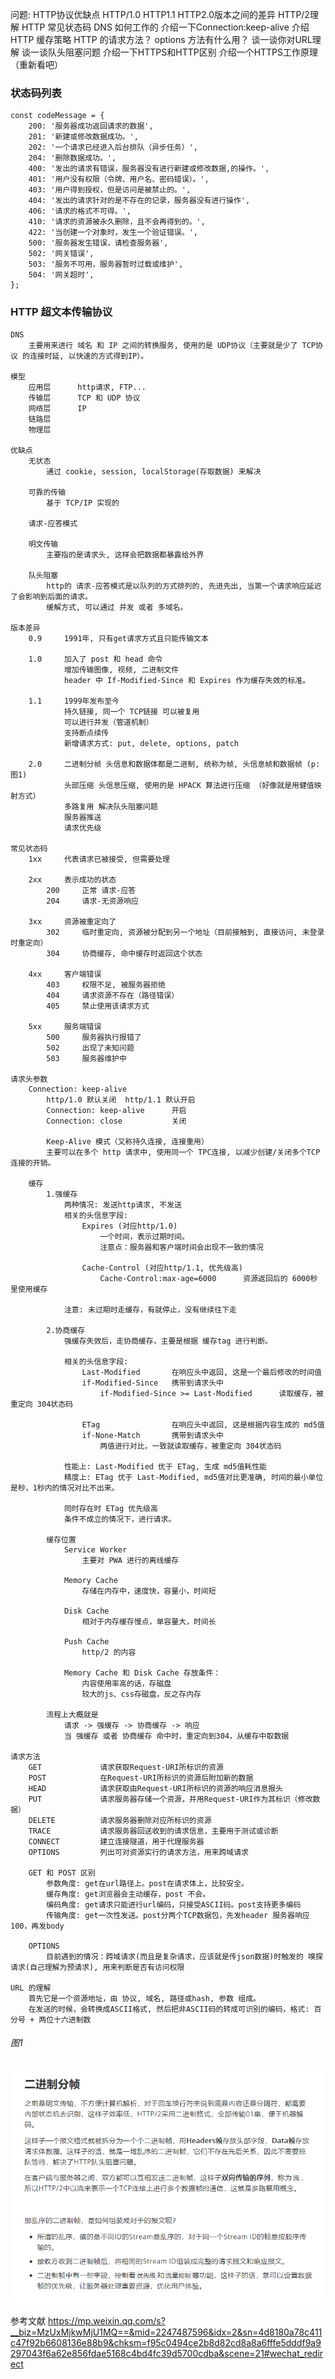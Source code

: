

问题:
    HTTP协议优缺点
    HTTP/1.0 HTTP1.1 HTTP2.0版本之间的差异
    HTTP/2理解
    HTTP 常见状态码
    DNS 如何工作的
    介绍一下Connection:keep-alive
    介绍HTTP 缓存策略
    HTTP 的请求方法？
    options 方法有什么用？
    谈一谈你对URL理解
    谈一谈队头阻塞问题
    介绍一下HTTPS和HTTP区别
    介绍一个HTTPS工作原理（重新看吧）


### 状态码列表
```
const codeMessage = {
	200: '服务器成功返回请求的数据',
	201: '新建或修改数据成功。',
	202: '一个请求已经进入后台排队（异步任务）',
	204: '删除数据成功。',
	400: '发出的请求有错误，服务器没有进行新建或修改数据,的操作。',
	401: '用户没有权限（令牌、用户名、密码错误）。',
	403: '用户得到授权，但是访问是被禁止的。',
	404: '发出的请求针对的是不存在的记录，服务器没有进行操作',
	406: '请求的格式不可得。',
	410: '请求的资源被永久删除，且不会再得到的。',
	422: '当创建一个对象时，发生一个验证错误。',
	500: '服务器发生错误，请检查服务器',
	502: '网关错误',
	503: '服务不可用，服务器暂时过载或维护',
	504: '网关超时',
};
```


### HTTP 超文本传输协议

    DNS
        主要用来进行 域名 和 IP 之间的转换服务, 使用的是 UDP协议（主要就是少了 TCP协议 的连接时延, 以快速的方式得到IP）。

    模型
        应用层      http请求, FTP...
        传输层      TCP 和 UDP 协议
        网络层      IP
        链路层
        物理层

    优缺点
        无状态
            通过 cookie, session, localStorage(存取数据) 来解决

        可靠的传输
            基于 TCP/IP 实现的

        请求-应答模式

        明文传输
            主要指的是请求头, 这样会把数据都暴露给外界

        队头阻塞
            http的 请求-应答模式是以队列的方式排列的, 先进先出, 当第一个请求响应延迟了会影响到后面的请求。
            缓解方式, 可以通过 并发 或者 多域名。

    版本差异
        0.9     1991年, 只有get请求方式且只能传输文本

        1.0     加入了 post 和 head 命令
                增加传输图像, 视频, 二进制文件
                header 中 If-Modified-Since 和 Expires 作为缓存失效的标准。

        1.1     1999年发布至今
                持久链接, 同一个 TCP链接 可以被复用
                可以进行并发（管道机制）
                支持断点续传
                新增请求方式: put, delete, options, patch

        2.0     二进制分帧 头信息和数据体都是二进制, 统称为帧, 头信息帧和数据帧 (p: 图1)
                头部压缩 头信息压缩, 使用的是 HPACK 算法进行压缩 （好像就是用健值映射方式）
                多路复用 解决队头阻塞问题
                服务器推送
                请求优先级

    常见状态码
        1xx     代表请求已被接受, 但需要处理

        2xx     表示成功的状态
            200     正常 请求-应答
            204     请求-无资源响应

        3xx     资源被重定向了
            302     临时重定向, 资源被分配到另一个地址（目前接触到, 直接访问, 未登录时重定向）
            304     协商缓存, 命中缓存时返回这个状态

        4xx     客户端错误
            403     权限不足, 被服务器拒绝
            404     请求资源不存在（路径错误）
            405     禁止使用该请求方式

        5xx     服务端错误
            500     服务器执行报错了
            502     出现了未知问题
            503     服务器维护中

    请求头参数
        Connection: keep-alive
            http/1.0 默认关闭  http/1.1 默认开启
            Connection: keep-alive      开启
            Connection: close           关闭

            Keep-Alive 模式（又称持久连接, 连接重用）
            主要可以在多个 http 请求中, 使用同一个 TPC连接, 以减少创建/关闭多个TCP连接的开销。

        缓存
            1.强缓存
                两种情况: 发送http请求, 不发送
                相关的头信息字段:
                    Expires (对应http/1.0)
                        一个时间，表示过期时间。
                        注意点：服务器和客户端时间会出现不一致的情况

                    Cache-Control (对应http/1.1, 优先级高)
                        Cache-Control:max-age=6000      资源返回后的 6000秒 里使用缓存

                注意: 未过期时走缓存，有就停止，没有继续往下走

            2.协商缓存
                强缓存失效后，走协商缓存，主要是根据 缓存tag 进行判断。

                相关的头信息字段:
                    Last-Modified       在响应头中返回, 这是一个最后修改的时间值
                    if-Modified-Since   携带到请求头中
                        if-Modified-Since >= Last-Modified      读取缓存，被重定向 304状态码

                    ETag                在响应头中返回, 这是根据内容生成的 md5值
                    if-None-Match       携带到请求头中
                        两值进行对比，一致就读取缓存，被重定向 304状态码

                性能上: Last-Modified 优于 ETag, 生成 md5值耗性能
                精度上: ETag 优于 Last-Modified, md5值对比更准确, 时间的最小单位是秒，1秒内的情况对比不出来。

                同时存在时 ETag 优先级高
                条件不成立的情况下，进行请求。

            缓存位置
                Service Worker
                    主要对 PWA 进行的离线缓存

                Memory Cache
                    存储在内存中，速度快，容量小，时间短

                Disk Cache
                    相对于内存缓存慢点，单容量大，时间长

                Push Cache
                    http/2 的内容

                Memory Cache 和 Disk Cache 存放条件：
                    内容使用率高的话，存磁盘
                    较大的js、css存磁盘，反之存内存

            流程上大概就是
                请求 -> 强缓存 -> 协商缓存 -> 响应
                当 强缓存 或者 协商缓存 命中时，重定向到304，从缓存中取数据

    请求方法
        GET             请求获取Request-URI所标识的资源
        POST            在Request-URI所标识的资源后附加新的数据
        HEAD            请求获取由Request-URI所标识的资源的响应消息报头
        PUT             请求服务器存储一个资源，并用Request-URI作为其标识（修改数据）
        DELETE          请求服务器删除对应所标识的资源
        TRACE           请求服务器回送收到的请求信息，主要用于测试或诊断
        CONNECT         建立连接隧道，用于代理服务器
        OPTIONS         列出可对资源实行的请求方法，用来跨域请求

        GET 和 POST 区别
            参数角度: get在url路径上。post在请求体上，比较安全。
            缓存角度: get浏览器会主动缓存，post 不会。
            编码角度: get请求只能进行url编码，只接受ASCII码。post支持更多编码
            传输角度: get一次性发送。post分两个TCP数据包，先发header 服务器响应100，再发body

        OPTIONS
            目前遇到的情况：跨域请求(而且是复杂请求，应该就是传json数据)时触发的 嗅探请求(自己理解为预请求), 用来判断是否有访问权限

    URL 的理解
        首先它是一个资源地址，由 协议, 域名, 路径或hash, 参数 组成。
        在发送的时候，会转换成ASCII格式, 然后把非ASCII码的转成可识别的编码，格式: 百分号 + 两位十六进制数







###### 图1
![Image text](2.0%20%E4%BA%8C%E8%BF%9B%E5%88%B6%E5%88%86%E5%B8%A7.png)


参考文献
    https://mp.weixin.qq.com/s?__biz=MzUxMjkwMjU1MQ==&mid=2247487596&idx=2&sn=4d8180a78c411c47f92b6608136e88b9&chksm=f95c0494ce2b8d82cd8a8a6fffe5dddf9a9297043f6a62e856fdae5168c4bd4fc39d5700cdba&scene=21#wechat_redirect

